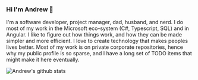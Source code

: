 ### Hi I'm Andrew 👋

I'm a software developer, project manager, dad, husband, and nerd. I do most of my work in the Microsoft eco-system (C#, Typescript, SQL) and in Angular. I like to figure out how things work, and how they can be made simpler and more efficient. I love to create technology that makes peoples lives better. Most of my work is on private corporate repositories, hence why my public profile is so sparse, and I have a long set of TODO items that might make it here eventually.

![Andrew's github stats](https://github-readme-stats.vercel.app/api?username=andlewis&count_private=true&show_icons=true)
